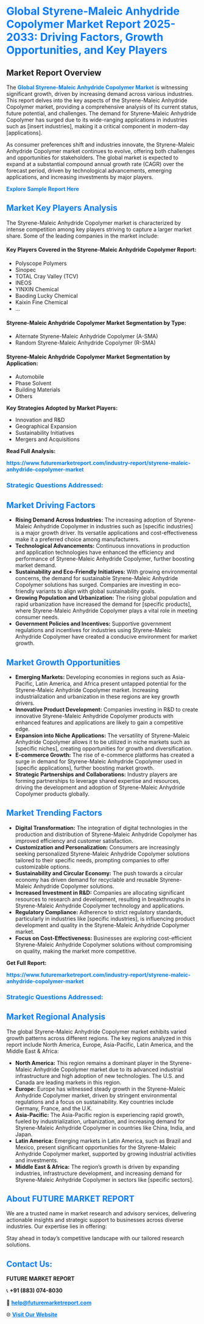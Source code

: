<h1 style="color: #007BFF;">Global Styrene-Maleic Anhydride Copolymer Market Report 2025-2033: Driving Factors, Growth Opportunities, and Key Players</h1>

<section id="overview">
<h2>Market Report Overview</h2>
<p>The <a href="https://www.futuremarketreport.com/industry-report/styrene-maleic-anhydride-copolymer-market" style="color: #007BFF; text-decoration: none;"><strong>Global Styrene-Maleic Anhydride Copolymer Market</strong></a> is witnessing significant growth, driven by increasing demand across various industries. This report delves into the key aspects of the Styrene-Maleic Anhydride Copolymer market, providing a comprehensive analysis of its current status, future potential, and challenges. The demand for Styrene-Maleic Anhydride Copolymer has surged due to its wide-ranging applications in industries such as [insert industries], making it a critical component in modern-day [applications].</p>
<p>As consumer preferences shift and industries innovate, the Styrene-Maleic Anhydride Copolymer market continues to evolve, offering both challenges and opportunities for stakeholders. The global market is expected to expand at a substantial compound annual growth rate (CAGR) over the forecast period, driven by technological advancements, emerging applications, and increasing investments by major players.</p>
</section>

<section id="overview">
<p><a href="https://www.futuremarketreport.com/request-sample/reportId=107120" style="color: #007BFF; text-decoration: none;"><strong>Explore Sample Report Here</strong></a></p>
</section>

<section id="key-players">
<h2 style="color: #007BFF;">Market Key Players Analysis</h2>
<p>The Styrene-Maleic Anhydride Copolymer market is characterized by intense competition among key players striving to capture a larger market share. Some of the leading companies in the market include:</p>
<h4>Key Players Covered in the Styrene-Maleic Anhydride Copolymer Report:</h4>
<ul><li>Polyscope Polymers</li><li>Sinopec</li><li>TOTAL Cray Valley (TCV)</li><li>INEOS</li><li>YINXIN Chemical</li><li>Baoding Lucky Chemical</li><li>Kaixin Fine Chemical</li><li>...</li></ul>
<h4>Styrene-Maleic Anhydride Copolymer Market Segmentation by Type:</h4>
<ul><li>Alternate Styrene-Maleic Anhydride Copolymer (A-SMA)</li><li>Random Styrene-Maleic Anhydride Copolymer (R-SMA)</li></ul>

<h4>Styrene-Maleic Anhydride Copolymer Market Segmentation by Application:</h4>
<ul><li>Automobile</li><li>Phase Solvent</li><li>Building Materials</li><li>Others</li></ul>
<p><strong>Key Strategies Adopted by Market Players:</strong></p>
<ul>
<li>Innovation and R&D</li>
<li>Geographical Expansion</li>
<li>Sustainability Initiatives</li>
<li>Mergers and Acquisitions</li>
</ul>
</section>

<section>
<p><strong>Read Full Analysis: </strong></p><a href="https://www.futuremarketreport.com/industry-report/styrene-maleic-anhydride-copolymer-market" style="color: #007BFF; text-decoration: none;"><strong>https://www.futuremarketreport.com/industry-report/styrene-maleic-anhydride-copolymer-market</strong></a>
<h3 style="color: #007BFF;">Strategic Questions Addressed:</h3>
</section>

<section id="driving-factors">
<h2 style="color: #007BFF;">Market Driving Factors</h2>
<ul>
<li><strong>Rising Demand Across Industries:</strong> The increasing adoption of Styrene-Maleic Anhydride Copolymer in industries such as [specific industries] is a major growth driver. Its versatile applications and cost-effectiveness make it a preferred choice among manufacturers.</li>
<li><strong>Technological Advancements:</strong> Continuous innovations in production and application technologies have enhanced the efficiency and performance of Styrene-Maleic Anhydride Copolymer, further boosting market demand.</li>
<li><strong>Sustainability and Eco-Friendly Initiatives:</strong> With growing environmental concerns, the demand for sustainable Styrene-Maleic Anhydride Copolymer solutions has surged. Companies are investing in eco-friendly variants to align with global sustainability goals.</li>
<li><strong>Growing Population and Urbanization:</strong> The rising global population and rapid urbanization have increased the demand for [specific products], where Styrene-Maleic Anhydride Copolymer plays a vital role in meeting consumer needs.</li>
<li><strong>Government Policies and Incentives:</strong> Supportive government regulations and incentives for industries using Styrene-Maleic Anhydride Copolymer have created a conducive environment for market growth.</li>
</ul>
</section>

<section id="growth-opportunities">
<h2 style="color: #007BFF;">Market Growth Opportunities</h2>
<ul>
<li><strong>Emerging Markets:</strong> Developing economies in regions such as Asia-Pacific, Latin America, and Africa present untapped potential for the Styrene-Maleic Anhydride Copolymer market. Increasing industrialization and urbanization in these regions are key growth drivers.</li>
<li><strong>Innovative Product Development:</strong> Companies investing in R&D to create innovative Styrene-Maleic Anhydride Copolymer products with enhanced features and applications are likely to gain a competitive edge.</li>
<li><strong>Expansion into Niche Applications:</strong> The versatility of Styrene-Maleic Anhydride Copolymer allows it to be utilized in niche markets such as [specific niches], creating opportunities for growth and diversification.</li>
<li><strong>E-commerce Growth:</strong> The rise of e-commerce platforms has created a surge in demand for Styrene-Maleic Anhydride Copolymer used in [specific applications], further boosting market growth.</li>
<li><strong>Strategic Partnerships and Collaborations:</strong> Industry players are forming partnerships to leverage shared expertise and resources, driving the development and adoption of Styrene-Maleic Anhydride Copolymer products globally.</li>
</ul>
</section>

<section id="trending-factors">
<h2 style="color: #007BFF;">Market Trending Factors</h2>
<ul>
<li><strong>Digital Transformation:</strong> The integration of digital technologies in the production and distribution of Styrene-Maleic Anhydride Copolymer has improved efficiency and customer satisfaction.</li>
<li><strong>Customization and Personalization:</strong> Consumers are increasingly seeking personalized Styrene-Maleic Anhydride Copolymer solutions tailored to their specific needs, prompting companies to offer customizable options.</li>
<li><strong>Sustainability and Circular Economy:</strong> The push towards a circular economy has driven demand for recyclable and reusable Styrene-Maleic Anhydride Copolymer solutions.</li>
<li><strong>Increased Investment in R&D:</strong> Companies are allocating significant resources to research and development, resulting in breakthroughs in Styrene-Maleic Anhydride Copolymer technology and applications.</li>
<li><strong>Regulatory Compliance:</strong> Adherence to strict regulatory standards, particularly in industries like [specific industries], is influencing product development and quality in the Styrene-Maleic Anhydride Copolymer market.</li>
<li><strong>Focus on Cost-Effectiveness:</strong> Businesses are exploring cost-efficient Styrene-Maleic Anhydride Copolymer solutions without compromising on quality, making the market more competitive.</li>
</ul>
</section>

<section>
<p><strong>Get Full Report: </strong></p><a href="https://www.futuremarketreport.com/industry-report/styrene-maleic-anhydride-copolymer-market" style="color: #007BFF; text-decoration: none;"><strong>https://www.futuremarketreport.com/industry-report/styrene-maleic-anhydride-copolymer-market</strong></a>
<h3 style="color: #007BFF;">Strategic Questions Addressed:</h3>
</section>


<section id="regional-analysis">
<h2 style="color: #007BFF;">Market Regional Analysis</h2>
<p>The global Styrene-Maleic Anhydride Copolymer market exhibits varied growth patterns across different regions. The key regions analyzed in this report include North America, Europe, Asia-Pacific, Latin America, and the Middle East & Africa:</p>
<ul>
<li><strong>North America:</strong> This region remains a dominant player in the Styrene-Maleic Anhydride Copolymer market due to its advanced industrial infrastructure and high adoption of new technologies. The U.S. and Canada are leading markets in this region.</li>
<li><strong>Europe:</strong> Europe has witnessed steady growth in the Styrene-Maleic Anhydride Copolymer market, driven by stringent environmental regulations and a focus on sustainability. Key countries include Germany, France, and the U.K.</li>
<li><strong>Asia-Pacific:</strong> The Asia-Pacific region is experiencing rapid growth, fueled by industrialization, urbanization, and increasing demand for Styrene-Maleic Anhydride Copolymer in countries like China, India, and Japan.</li>
<li><strong>Latin America:</strong> Emerging markets in Latin America, such as Brazil and Mexico, present significant opportunities for the Styrene-Maleic Anhydride Copolymer market, supported by growing industrial activities and investments.</li>
<li><strong>Middle East & Africa:</strong> The region’s growth is driven by expanding industries, infrastructure development, and increasing demand for Styrene-Maleic Anhydride Copolymer in sectors like [specific sectors].</li>
</ul>
</section>

<footer>
<h2 style="color: #007BFF;">About FUTURE MARKET REPORT</h2>
<p>We are a trusted name in market research and advisory services, delivering actionable insights and strategic support to businesses across diverse industries. Our expertise lies in offering:</p>

<p>Stay ahead in today’s competitive landscape with our tailored research solutions.</p>

<h2 style="color: #007BFF;">Contact Us:</h2>
<p><strong>FUTURE MARKET REPORT</strong></p>
<p>📞 <strong>+91 (883) 074-8030</strong></p>
<p>📧 <strong><a href="mailto:help@futuremarketreport.com" style="color: #007BFF;">help@futuremarketreport.com</a></strong></p>
<p>🌐 <strong><a href="https://www.futuremarketreport.com/" style="color: #007BFF;">Visit Our Website</a></strong></p>
</footer>